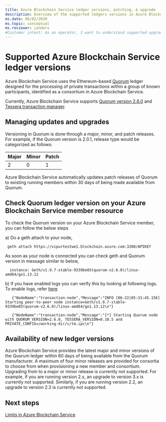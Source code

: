 ```yaml
---
title: Azure Blockchain Service ledger versions, patching, & upgrade
description: Overview of the supported ledgers versions in Azure Blockchain Service, including policies regarding systems patching and system-managed and user-managed upgrades.
ms.date: 06/02/2020
ms.topic: conceptual
ms.reviewer: janders
#Customer intent: As an operator, I want to understand supported upgrades and versions for Azure Blockchain Service.
---
```


# Supported Azure Blockchain Service ledger versions

Azure Blockchain Service uses the Ethereum-based [Quorum](https://www.goquorum.com/developers) ledger designed for the processing of private transactions within a group of known participants, identified as a consortium in Azure Blockchain Service.

Currently, Azure Blockchain Service supports [Quorum version 2.6.0](https://github.com/jpmorganchase/quorum/releases/tag/v2.6.0) and [Tessera transaction manager](https://github.com/jpmorganchase/tessera).

## Managing updates and upgrades

Versioning in Quorum is done through a major, minor, and patch releases. For example, if the Quorum version is 2.0.1, release type would be categorized as follows:

|Major | Minor  | Patch  |
| :--- | :----- | :----- |
| 2 | 0 | 1 | 

Azure Blockchain Service automatically updates patch releases of Quorum to existing running members within 30 days of being made available from Quorum.

## Check Quorum ledger version on your Azure Blockchain Service member resource
To check the Quorum version on your Azure Blockchain Service member, you can follow the below steps
	
  a) Do a geth attach to your node,  
	
     geth attach https://vipurtestwe1.blockchain.azure.com:3200/APIKEY
	
  As soon as your node is connected you can check geth and Quorum version in message similar to below, 
  
	  instance: Geth/v1.9.7-stable-9339be03(quorum-v2.6.0)/linux-amd64/go1.13.12
  
  b) If you have enabled logs you can verify this by looking at following logs. To enable logs, refer [here](https://docs.microsoft.com/en-us/azure/blockchain/service/monitor-azure-blockchain-service#diagnostic-settings)
	
	   {"NodeName":"transaction-node","Message":"INFO [06-22|05:31:45.156] Starting peer-to-peer node instance=Geth/v1.9.7-stable-9339be03(quorum-v2.6.0)/linux-amd64/go1.13.12\n"}
	 
	   {"NodeName":"transaction-node","Message":"[*] Starting Quorum node with QUORUM_VERSION=2.6.0, TESSERA_VERSION=0.10.5 and PRIVATE_CONFIG=/working-dir/c/tm.ipc\n"}
 



## Availability of new ledger versions

Azure Blockchain Service provides the latest major and minor versions of the Quorum ledger within 60 days of being available from the Quorum manufacturer. A maximum of four minor releases are provided for consortia to choose from when provisioning a new member and consortium. Upgrading from to a major or minor release is currently not supported. For example, if you are running version 2.x, an upgrade to version 3.x is currently not supported. Similarly, if you are running version 2.2, an upgrade to version 2.3 is currently not supported.

## Next steps

[Limits in Azure Blockchain Service](limits.md)
